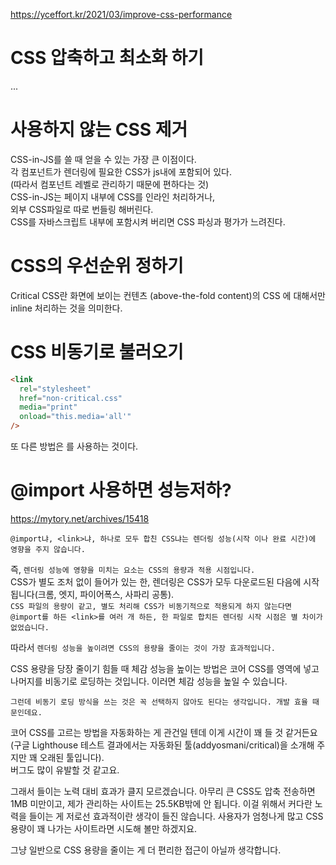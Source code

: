 https://yceffort.kr/2021/03/improve-css-performance

# CSS 압축하고 최소화 하기

...

# 사용하지 않는 CSS 제거

CSS-in-JS를 쓸 때 얻을 수 있는 가장 큰 이점이다.  
각 컴포넌트가 렌더링에 필요한 CSS가 js내에 포함되어 있다.  
(따라서 컴포넌트 레벨로 관리하기 때문에 편하다는 것)  
CSS-in-JS는 페이지 내부에 CSS를 인라인 처리하거나,  
외부 CSS파일로 따로 번들링 해버린다.  
CSS를 자바스크립트 내부에 포함시켜 버리면 CSS 파싱과 평가가 느려진다.

# CSS의 우선순위 정하기

Critical CSS란 화면에 보이는 컨텐츠 (above-the-fold content)의 CSS 에 대해서만 inline 처리하는 것을 의미한다.

# CSS 비동기로 불러오기

```html
<link
  rel="stylesheet"
  href="non-critical.css"
  media="print"
  onload="this.media='all'"
/>
```

또 다른 방법은 <link rel="preload">를 사용하는 것이다.

# @import 사용하면 성능저하?

https://mytory.net/archives/15418

`@import냐, <link>냐, 하나로 모두 합친 CSS냐는 렌더링 성능(시작 이나 완료 시간)에 영향을 주지 않습니다.`

즉, `렌더링 성능에 영향을 미치는 요소는 CSS의 용량과 적용 시점입니다.`  
CSS가 별도 조처 없이 들어가 있는 한, 렌더링은 CSS가 모두 다운로드된 다음에 시작됩니다(크롬, 엣지, 파이어폭스, 사파리 공통).  
`CSS 파일의 용량이 같고, 별도 처리해 CSS가 비동기적으로 적용되게 하지 않는다면 @import를 하든 <link>를 여러 개 하든, 한 파일로 합치든 렌더링 시작 시점은 별 차이가 없었습니다.`

따라서 `렌더링 성능을 높이려면 CSS의 용량을 줄이는 것이 가장 효과적입니다.`

CSS 용량을 당장 줄이기 힘들 때 체감 성능을 높이는 방법은 코어 CSS를 <head> 영역에 넣고 나머지를 비동기로 로딩하는 것입니다. 이러면 체감 성능을 높일 수 있습니다.

`그런데 비동기 로딩 방식을 쓰는 것은 꼭 선택하지 않아도 된다는 생각입니다. 개발 효율 때문인데요.`

코어 CSS를 고르는 방법을 자동화하는 게 관건일 텐데 이게 시간이 꽤 들 것 같거든요(구글 Lighthouse 테스트 결과에서는 자동화된 툴(addyosmani/critical)을 소개해 주지만 꽤 오래된 툴입니다).  
버그도 많이 유발할 것 같고요.

그래서 들이는 노력 대비 효과가 클지 모르겠습니다. 아무리 큰 CSS도 압축 전송하면 1MB 미만이고, 제가 관리하는 사이트는 25.5KB밖에 안 됩니다. 이걸 위해서 커다란 노력을 들이는 게 저로선 효과적이란 생각이 들진 않습니다. 사용자가 엄청나게 많고 CSS 용량이 꽤 나가는 사이트라면 시도해 볼만 하겠지요.

그냥 일반으로 CSS 용량을 줄이는 게 더 편리한 접근이 아닐까 생각합니다.
